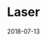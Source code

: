 ---
layout: post
title: Laser
image: /public/photos/laser.jpg
caption: 
date: 2018-07-13
tags: []
---